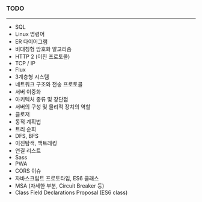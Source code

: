 ### TODO

------

* SQL
* Linux 명령어
* ER 다이어그램
* 비대칭형 암호화 알고리즘
* HTTP 2 (이진 프로토콜)
* TCP / IP
* Flux
* 3계층형 시스템
* 네트워크 구조와 전송 프로토콜
* 서버 이중화
* 아키텍처 종류 및 장단점
* 서버의 구성 및 물리적 장치의 역할
* 클로저
* 동적 계획법
* 트리 순회
* DFS, BFS
* 이진탐색, 백트래킹
* 연결 리스트
* Sass
* PWA
* CORS 이슈
* 자바스크립트 프로토타입, ES6 클래스
* MSA (자세한 부분, Circuit Breaker 등)
* Class Field Declarations Proposal (ES6 class)
